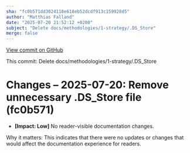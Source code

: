 ```yaml
---
sha: "fc0b571dd3024118e618eb52dcdf913c159928d5"
author: "Matthias Falland"
date: "2025-07-20 21:52:12 +0200"
subject: "Delete docs/methodologies/1-strategy/.DS_Store"
merge: false
---
```


[View commit on GitHub](https://github.com/TheTrustedAdvisor/FabricAdoptionFramework/commit/fc0b571dd3024118e618eb52dcdf913c159928d5)

This commit: Delete docs/methodologies/1-strategy/.DS_Store

# Changes – 2025-07-20: Remove unnecessary .DS_Store file (fc0b571)

- **[Impact: Low]** No reader-visible documentation changes.

Why it matters: This indicates that there were no updates or changes that would affect the documentation experience for readers.
